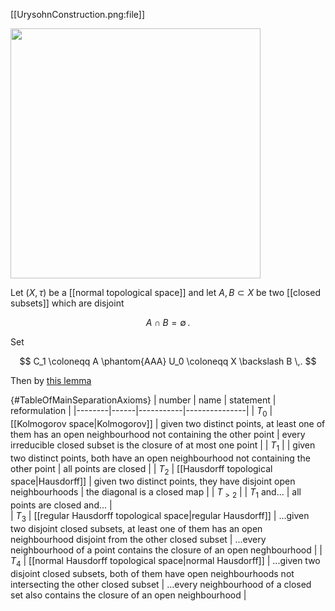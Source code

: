 
[[UrysohnConstruction.png:file]]

<img src="https://ncatlab.org/nlab/files/UrysohnConstruction.png" width="400">

Let $(X,\tau)$ be a [[normal topological space]] and let $A, B \subset X$ be two [[closed subsets]] which are disjoint

$$
  A \cap B = \emptyset
  \,.
$$

Set

$$
  C_1 \coloneqq A
  \phantom{AAA}
  U_0 \coloneqq X \backslash B
  \,.
$$

Then by [this lemma](separation+axioms#T4InTermsOfTopologicalClosures)




{#TableOfMainSeparationAxioms}
| number | name | statement | reformulation |
|--------|------|-----------|---------------|
| $T_0$  | [[Kolmogorov space|Kolmogorov]] | given two distinct points, at least one of them has an open neighbourhood not containing the other point |  every irreducible closed subset is the closure of at most one point |
| $T_1$  |      | given two distinct points, both have an open neighbourhood not containing the other point | all points are closed |
| $T_2$  | [[Hausdorff topological space|Hausdorff]] | given two distinct points, they have disjoint open neighbourhoods | the diagonal is a closed map  |
| $T_{\gt 2}$ |  |  $T_1$ and... | all points are closed and... |   
| $T_3$  | [[regular Hausdorff topological space|regular Hausdorff]] |  ...given two disjoint closed subsets, at least one of them has an open neighbourhood disjoint from the other closed subset | ...every neighbourhood of a point contains the closure of an open neghbourhood |
| $T_4$  | [[normal Hausdorff topological space|normal Hausdorff]] | ...given two disjoint closed subsets, both of them have open neighbourhoods not intersecting the other closed subset | ...every neighbourhood of a closed set also contains the closure of an open neighbourhood |

